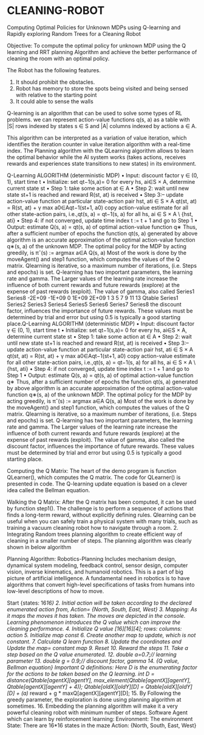 # CLEANING-ROBOT
Computing Optimal Policies for Unknown MDPs using Q-learning and Rapidly exploring Random Trees for a Cleaning Robot

Objective: To compute the optimal policy
for unknown MDP using the Q learning
and RRT planning Algorithm and achieve
the better performance of cleaning the
room with an optimal policy.

The Robot has the following features.
1. It should prohibit the obstacles.
2. Robot has memory to store the spots being
visited and being sensed with relative to
the starting point
3. It could able to sense the walls

Q-learning is an algorithm that can be used
to solve some types of RL problems. we
can represent action-value functions q(s, a)
as a table with |S| rows indexed by states
s ∈ S and |A| columns indexed by actions
a ∈ A.

This algorithm can
be interpreted as a variation of value
iteration, which identifies the iteration
counter in value iteration algorithm with
a real-time index.
The Planning algorithm with the QLearning
algorithm allows to learn the
optimal behavior while the AI system
works (takes actions, receives rewards and
experiences state transitions to new states)
in its environment.

Q-Learning ALGORITHM (deterministic
MDP)
• Input: discount factor γ ∈ (0, 1), start time
t
• Initialize: set qt−1(s,a)= 0 for every hs,
ai∈S × A, determine current state st
• Step 1: take some action at ∈ A
• Step 2: wait until new state st+1 is
reached and reward R(st, at) is received
• Step 3:– update action-value function at
particular state-action pair hst, ati ∈ S × A
qt(st, at) = R(st, at) + γ max a0∈Aqt−1(st+1,
a0) copy action-value estimate for all other
state-action pairs, i.e.,qt(s, a) = qt−1(s, a) for
all hs, ai ∈ S × A \ {hst, ati}
• Step 4: if not converged, update time
index t := t + 1 and go to Step 1
• Output: estimate Q(s, a) = qt(s, a) of
optimal action-value function q∗
Thus, after a sufficient number of epochs
the function qt(s, a) generated by above
algorithm is an accurate approximation of
the optimal action-value function q∗(s, a)
of the unknown MDP. The optimal policy
for the MDP by acting greedily, is
πˆ(s) := argmax a∈A Q(s, a)
Most of the work is done by the
moveAgent() and step1 function, which
computes the values of the Q matrix. Qlearning
is iterative, so a maximum
number of iterations, (i.e. Steps and
epochs) is set. Q-learning has two
important parameters, the learning rate
and gamma. The Larger values of the
learning rate increase the influence of both
current rewards and future rewards
(explore) at the expense of past rewards
(exploit). The value of gamma, also called
Series1
Series8
-2E+09
-1E+09
0
1E+09
2E+09
1 3 5 7 9 11 13
Qtable
Series1 Series2 Series3 Series4
Series5 Series6 Series7 Series8
the discount factor, influences the
importance of future rewards. These
values must be determined by trial and
error but using 0.5 is typically a good
starting place.Q-Learning ALGORITHM (deterministic
MDP)
• Input: discount factor γ ∈ (0, 1), start time
t
• Initialize: set qt−1(s,a)= 0 for every hs,
ai∈S × A, determine current state st
• Step 1: take some action at ∈ A
• Step 2: wait until new state st+1 is
reached and reward R(st, at) is received
• Step 3:– update action-value function at
particular state-action pair hst, ati ∈ S × A
qt(st, at) = R(st, at) + γ max a0∈Aqt−1(st+1,
a0) copy action-value estimate for all other
state-action pairs, i.e.,qt(s, a) = qt−1(s, a) for
all hs, ai ∈ S × A \ {hst, ati}
• Step 4: if not converged, update time
index t := t + 1 and go to Step 1
• Output: estimate Q(s, a) = qt(s, a) of
optimal action-value function q∗
Thus, after a sufficient number of epochs
the function qt(s, a) generated by above
algorithm is an accurate approximation of
the optimal action-value function q∗(s, a)
of the unknown MDP. The optimal policy
for the MDP by acting greedily, is
πˆ(s) := argmax a∈A Q(s, a)
Most of the work is done by the
moveAgent() and step1 function, which
computes the values of the Q matrix. Qlearning
is iterative, so a maximum
number of iterations, (i.e. Steps and
epochs) is set. Q-learning has two
important parameters, the learning rate
and gamma. The Larger values of the
learning rate increase the influence of both
current rewards and future rewards
(explore) at the expense of past rewards
(exploit). The value of gamma, also called
the discount factor, influences the
importance of future rewards. These
values must be determined by trial and
error but using 0.5 is typically a good
starting place.

Computing the Q Matrix:
The heart of the demo program is function
QLearner(), which computes the Q matrix.
The code for QLearner() is presented in
code. The Q-learning update equation is
based on a clever idea called the Bellman
equation.

Walking the Q Matrix:
After the Q matrix has been computed, it
can be used by function step1(). The
challenge is to perform a sequence of
actions that finds a long-term reward,
without explicitly defining rules. Qlearning
can be useful when you can safely
train a physical system with many trials,
such as training a vacuum cleaning robot
how to navigate through a room.
2. Integrating Random trees planning
algorithm to create efficient way of
cleaning in a smaller number of steps. The
planning algorithm was clearly shown in
below algorithm

Planning Algorithm:
Robotics-Planning Includes mechanism
design, dynamical system modeling,
feedback control, sensor design, computer
vision, inverse kinematics, and humanoid
robotics. This is a part of big picture of
artificial intelligence. A fundamental need
in robotics is to have algorithms that
convert high-level specifications of tasks
from humans into low-level descriptions
of how to move.

Start {states: 16*16}
2. Initial action will be taken according to the
declared enumerated action from,
Action= {North, South, East, West}
3. Mapping: As it maps the moves it has
taken. The moves are depicted in the
console.
Learning phenomenon introduces the Q
value which can improve the cleaning
performance.
4. Initialize Q value [16][16][4]; rows:
columns: action
5. Initialize map const
6. Create another map to update, which is not
constant.
7. Calculate Q learn function
8. Update the coordinates and Update the
map= constant map
9. Reset
10. Reward the steps
11. Take a step based on the Q value
enumerated.
12. double a=0.7;// learning parameter
13. double g = 0.9;// discount factor, gamma
14. {Q value, Bellman equation}
Important Q definitions:
Here D is the enumerating factor for the
actions to be taken based on the Q
learning.
int D = distance(Qtable[agentX][agentY],
max_element(Qtable[agentX][agentY],
Qtable[agentX][agentY] + 4));
Qtable[oldX][oldY][D] =
Qtable[oldX][oldY][D] + (a)* reward + g *
maxQ[agentX][agentY][D];
15. By Following the greedy parameter, the
exploration is done using planning
algorithm at sometimes.
16. Embedding the planning algorithm will
make it a very powerful cleaning robot
with minimum number of steps.
Software Agent which can learn by
reinforcement learning:
Environment: The environment
State: There are 16*16 states in the maze
Action: {North, South, East, West}
